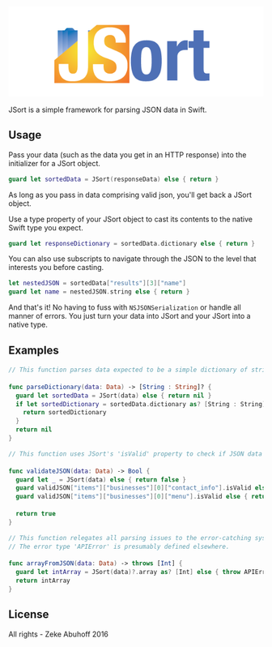 ![Logo](JSortLogo-01.png)

JSort is a simple framework for parsing JSON data in Swift.

## Usage
Pass your data (such as the data you get in an HTTP response) into the initializer for a JSort object.
```swift
guard let sortedData = JSort(responseData) else { return }
```
As long as you pass in data comprising valid json, you'll get back a JSort object.

Use a type property of your JSort object to cast its contents to the native Swift type you expect.
```swift
guard let responseDictionary = sortedData.dictionary else { return }
```
You can also use subscripts to navigate through the JSON to the level that interests you before casting.
```swift
let nestedJSON = sortedData["results"][3]["name"]
guard let name = nestedJSON.string else { return }
```
And that's it! No having to fuss with `NSJSONSerialization` or handle all manner of errors. You just turn your data into JSort and your JSort into a native type.

## Examples
```swift
// This function parses data expected to be a simple dictionary of strings.

func parseDictionary(data: Data) -> [String : String]? {
  guard let sortedData = JSort(data) else { return nil }
  if let sortedDictionary = sortedData.dictionary as? [String : String] {
    return sortedDictionary
  }
  return nil
}
```
```swift
// This function uses JSort's 'isValid' property to check if JSON data matches the expected structure.

func validateJSON(data: Data) -> Bool {
  guard let _ = JSort(data) else { return false }
  guard validJSON["items"]["businesses"][0]["contact_info"].isValid else { return false }
  guard validJSON["items"]["businesses"][0]["menu"].isValid else { return false }

  return true
}
```
```swift
// This function relegates all parsing issues to the error-catching system.
// The error type 'APIError' is presumably defined elsewhere.

func arrayFromJSON(data: Data) -> throws [Int] {
  guard let intArray = JSort(data)?.array as? [Int] else { throw APIError.parsing }
  return intArray
}
```

## License
All rights - Zeke Abuhoff 2016
